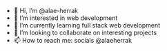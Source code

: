 - 👋 Hi, I’m @alae-herrak
- 👀 I’m interested in web development
- 🌱 I’m currently learning full stack web development
- 💞️ I’m looking to collaborate on interesting projects
- 📫 How to reach me: socials @alaeherrak

<!---
alae-herrak/alae-herrak is a ✨ special ✨ repository because its `README.md` (this file) appears on your GitHub profile.
You can click the Preview link to take a look at your changes.
--->
